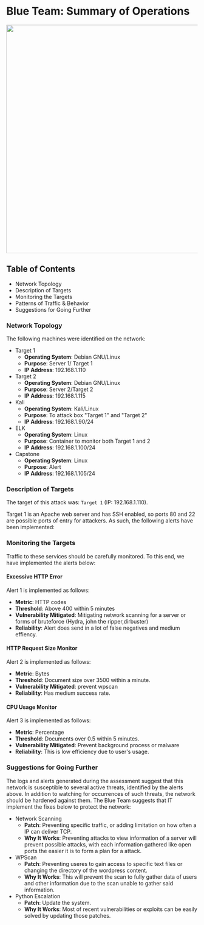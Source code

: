 # Blue Team: Summary of Operations
<p align="center">
  <img width="550" height="600" src="https://cdn.discordapp.com/attachments/1002356492344770703/1002995836755640450/unknown.png">
</p>

## Table of Contents
- Network Topology
- Description of Targets
- Monitoring the Targets
- Patterns of Traffic & Behavior
- Suggestions for Going Further

### Network Topology


The following machines were identified on the network:
- Target 1
  - **Operating System**: Debian GNU/Linux
  - **Purpose**: Server 1/ Target 1
  - **IP Address**: 192.168.1.110
- Target 2
  - **Operating System**: Debian GNU/Linux
  - **Purpose**: Server 2/Target 2
  - **IP Address**: 192.168.1.115
- Kali
  - **Operating System**: Kali/Linux
  - **Purpose**: To attack box "Target 1" and "Target 2"
  - **IP Address**: 192.168.1.90/24
- ELK
  - **Operating System**: Linux
  - **Purpose**: Container to monitor both Target 1 and 2
  - **IP Address**: 192.168.1.100/24
- Capstone
  - **Operating System**: Linux
  - **Purpose**: Alert
  - **IP Address**: 192.168.1.105/24

### Description of Targets


The target of this attack was: `Target 1` (IP: 192.168.1.110).

Target 1 is an Apache web server and has SSH enabled, so ports 80 and 22 are possible ports of entry for attackers. As such, the following alerts have been implemented:

### Monitoring the Targets

Traffic to these services should be carefully monitored. To this end, we have implemented the alerts below:

#### Excessive HTTP Error 


Alert 1 is implemented as follows:
  - **Metric**: HTTP codes
  - **Threshold**: Above 400 within 5 minutes
  - **Vulnerability Mitigated**: Mitigating network scanning for a server or forms of bruteforce (Hydra, john the ripper,dirbuster)
  - **Reliability**: Alert does send in a lot of false negatives and medium effiency. 

#### HTTP Request Size Monitor 
Alert 2 is implemented as follows:
  - **Metric**: Bytes
  - **Threshold**: Document size over 3500 within a minute. 
  - **Vulnerability Mitigated**: prevent wpscan 
  - **Reliability**: Has medium success rate. 

#### CPU Usage Monitor 
Alert 3 is implemented as follows:
  - **Metric**: Percentage
  - **Threshold**: Documents over 0.5 within 5 minutes. 
  - **Vulnerability Mitigated**: Prevent background process or malware
  - **Reliability**: This is low efficiency due to user's usage. 



### Suggestions for Going Further 


The logs and alerts generated during the assessment suggest that this network is susceptible to several active threats, identified by the alerts above. In addition to watching for occurrences of such threats, the network should be hardened against them. The Blue Team suggests that IT implement the fixes below to protect the network:
- Network Scanning
  - **Patch**: Preventing specific traffic, or adding limitation on how often a IP can deliver TCP.
  - **Why It Works**: Preventing attacks to view information of a server will prevent possible attacks, with each information gathered like open ports the easier it is to form a plan for a attack. 
- WPScan
  - **Patch**: Preventing useres to gain access to specific text files or changing the directory of the wordpress content. 
  - **Why It Works**: This will prevent the scan to fully gather data of users and other information due to the scan unable to gather said information. 
- Python Escalation 
  - **Patch**: Update the system. 
  - **Why It Works**: Most of recent vulnerabilities or exploits can be easily solved by updating those patches. 
